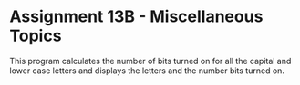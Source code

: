 # Assignment 13B - Miscellaneous Topics  
This program calculates the number of bits turned on for all the capital and
lower case letters and displays the letters and the number bits turned on.
